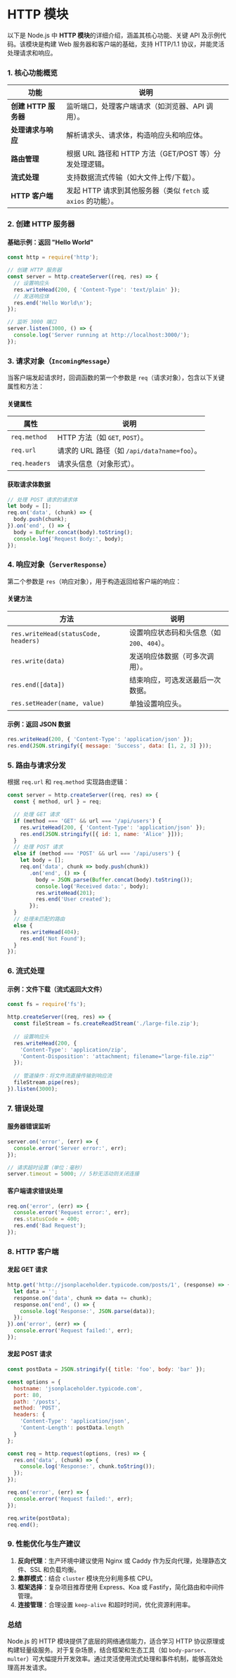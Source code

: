 # HTTP 模块 

以下是 Node.js 中 **HTTP 模块**的详细介绍，涵盖其核心功能、关键 API 及示例代码。该模块是构建 Web 服务器和客户端的基础，支持 HTTP/1.1 协议，并能灵活处理请求和响应。

### **1. 核心功能概览**
| **功能**              | **说明**                                                                 |
|-----------------------|-------------------------------------------------------------------------|
| **创建 HTTP 服务器**   | 监听端口，处理客户端请求（如浏览器、API 调用）。                        |
| **处理请求与响应**     | 解析请求头、请求体，构造响应头和响应体。                                |
| **路由管理**           | 根据 URL 路径和 HTTP 方法（GET/POST 等）分发处理逻辑。                  |
| **流式处理**           | 支持数据流式传输（如大文件上传/下载）。                                 |
| **HTTP 客户端**        | 发起 HTTP 请求到其他服务器（类似 `fetch` 或 `axios` 的功能）。           |

### **2. 创建 HTTP 服务器**
#### **基础示例：返回 "Hello World"**
```javascript
const http = require('http');

// 创建 HTTP 服务器
const server = http.createServer((req, res) => {
  // 设置响应头
  res.writeHead(200, { 'Content-Type': 'text/plain' });
  // 发送响应体
  res.end('Hello World\n');
});

// 监听 3000 端口
server.listen(3000, () => {
  console.log('Server running at http://localhost:3000/');
});
```

### **3. 请求对象（`IncomingMessage`）**
当客户端发起请求时，回调函数的第一个参数是 `req`（请求对象），包含以下关键属性和方法：

#### **关键属性**
| 属性               | 说明                                      |
|--------------------|------------------------------------------|
| `req.method`       | HTTP 方法（如 `GET`, `POST`）。          |
| `req.url`          | 请求的 URL 路径（如 `/api/data?name=foo`）。 |
| `req.headers`      | 请求头信息（对象形式）。                  |

#### **获取请求体数据**
```javascript
// 处理 POST 请求的请求体
let body = [];
req.on('data', (chunk) => {
  body.push(chunk);
}).on('end', () => {
  body = Buffer.concat(body).toString();
  console.log('Request Body:', body);
});
```

### **4. 响应对象（`ServerResponse`）**
第二个参数是 `res`（响应对象），用于构造返回给客户端的响应：

#### **关键方法**
| 方法                          | 说明                                                                 |
|------------------------------|---------------------------------------------------------------------|
| `res.writeHead(statusCode, headers)` | 设置响应状态码和头信息（如 `200`、`404`）。                         |
| `res.write(data)`             | 发送响应体数据（可多次调用）。                                      |
| `res.end([data])`             | 结束响应，可选发送最后一次数据。                                    |
| `res.setHeader(name, value)`  | 单独设置响应头。                                                    |

#### **示例：返回 JSON 数据**
```javascript
res.writeHead(200, { 'Content-Type': 'application/json' });
res.end(JSON.stringify({ message: 'Success', data: [1, 2, 3] }));
```

### **5. 路由与请求分发**
根据 `req.url` 和 `req.method` 实现路由逻辑：
```javascript
const server = http.createServer((req, res) => {
  const { method, url } = req;

  // 处理 GET 请求
  if (method === 'GET' && url === '/api/users') {
    res.writeHead(200, { 'Content-Type': 'application/json' });
    res.end(JSON.stringify([{ id: 1, name: 'Alice' }]));
  } 
  // 处理 POST 请求
  else if (method === 'POST' && url === '/api/users') {
    let body = [];
    req.on('data', chunk => body.push(chunk))
       .on('end', () => {
         body = JSON.parse(Buffer.concat(body).toString());
         console.log('Received data:', body);
         res.writeHead(201);
         res.end('User created');
       });
  } 
  // 处理未匹配的路由
  else {
    res.writeHead(404);
    res.end('Not Found');
  }
});
```

### **6. 流式处理**
#### **示例：文件下载（流式返回大文件）**
```javascript
const fs = require('fs');

http.createServer((req, res) => {
  const fileStream = fs.createReadStream('./large-file.zip');
  
  // 设置响应头
  res.writeHead(200, {
    'Content-Type': 'application/zip',
    'Content-Disposition': 'attachment; filename="large-file.zip"'
  });
  
  // 管道操作：将文件流直接传输到响应流
  fileStream.pipe(res);
}).listen(3000);
```

### **7. 错误处理**
#### **服务器错误监听**
```javascript
server.on('error', (err) => {
  console.error('Server error:', err);
});

// 请求超时设置（单位：毫秒）
server.timeout = 5000; // 5秒无活动则关闭连接
```

#### **客户端请求错误处理**
```javascript
req.on('error', (err) => {
  console.error('Request error:', err);
  res.statusCode = 400;
  res.end('Bad Request');
});
```

### **8. HTTP 客户端**
#### **发起 GET 请求**
```javascript
http.get('http://jsonplaceholder.typicode.com/posts/1', (response) => {
  let data = '';
  response.on('data', chunk => data += chunk);
  response.on('end', () => {
    console.log('Response:', JSON.parse(data));
  });
}).on('error', (err) => {
  console.error('Request failed:', err);
});
```

#### **发起 POST 请求**
```javascript
const postData = JSON.stringify({ title: 'foo', body: 'bar' });

const options = {
  hostname: 'jsonplaceholder.typicode.com',
  port: 80,
  path: '/posts',
  method: 'POST',
  headers: {
    'Content-Type': 'application/json',
    'Content-Length': postData.length
  }
};

const req = http.request(options, (res) => {
  res.on('data', (chunk) => {
    console.log('Response:', chunk.toString());
  });
});

req.on('error', (err) => {
  console.error('Request failed:', err);
});

req.write(postData);
req.end();
```

### **9. 性能优化与生产建议**
1. **反向代理**：生产环境中建议使用 Nginx 或 Caddy 作为反向代理，处理静态文件、SSL 和负载均衡。
2. **集群模式**：结合 `cluster` 模块充分利用多核 CPU。
3. **框架选择**：复杂项目推荐使用 Express、Koa 或 Fastify，简化路由和中间件管理。
4. **连接管理**：合理设置 `keep-alive` 和超时时间，优化资源利用率。

### **总结**
Node.js 的 HTTP 模块提供了底层的网络通信能力，适合学习 HTTP 协议原理或构建轻量级服务。对于复杂场景，结合框架和生态工具（如 `body-parser`、`multer`）可大幅提升开发效率。通过灵活使用流式处理和事件机制，能够高效处理高并发请求。